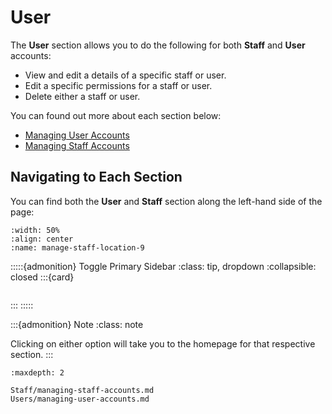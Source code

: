 
# User

The **User** section allows you to do the following for both **Staff** and **User** accounts:

- View and edit a details of a specific staff or user.
- Edit a specific permissions for a staff or user.
- Delete either a staff or user.

You can found out more about each section below:

- [Managing User Accounts](Users/managing-user-accounts.md)
- [Managing Staff Accounts](Staff/managing-staff-accounts.md)


## Navigating to Each Section


You can find both the **User** and **Staff** section along the left-hand side of the page:


```{lazyfigure} ../_static/solo_app/User/Staff/manage-staff-location.webp
:width: 50%
:align: center
:name: manage-staff-location-9
```



:::::{admonition} Toggle Primary Sidebar
:class: tip, dropdown
:collapsible: closed
:::{card}


```{include} ../QuickTips/TogglePrimarySidebar.md
```


:::
:::::




:::{admonition} Note
:class: note

Clicking on either option will take you to the homepage for that respective section.
:::


```{toctree} Table of Contents
:maxdepth: 2

Staff/managing-staff-accounts.md
Users/managing-user-accounts.md
```

